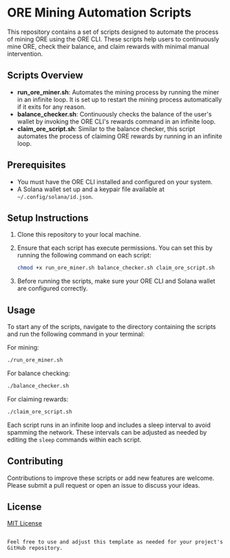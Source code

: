 # ORE Mining Automation Scripts

This repository contains a set of scripts designed to automate the process of mining ORE using the ORE CLI. These scripts help users to continuously mine ORE, check their balance, and claim rewards with minimal manual intervention.

## Scripts Overview

- **run_ore_miner.sh**: Automates the mining process by running the miner in an infinite loop. It is set up to restart the mining process automatically if it exits for any reason.
- **balance_checker.sh**: Continuously checks the balance of the user's wallet by invoking the ORE CLI's rewards command in an infinite loop.
- **claim_ore_script.sh**: Similar to the balance checker, this script automates the process of claiming ORE rewards by running in an infinite loop.

## Prerequisites

- You must have the ORE CLI installed and configured on your system.
- A Solana wallet set up and a keypair file available at `~/.config/solana/id.json`.

## Setup Instructions

1. Clone this repository to your local machine.
2. Ensure that each script has execute permissions. You can set this by running the following command on each script:

    ```bash
    chmod +x run_ore_miner.sh balance_checker.sh claim_ore_script.sh
    ```

3. Before running the scripts, make sure your ORE CLI and Solana wallet are configured correctly.

## Usage

To start any of the scripts, navigate to the directory containing the scripts and run the following command in your terminal:

For mining:
```bash
./run_ore_miner.sh
```

For balance checking:
```bash
./balance_checker.sh
```

For claiming rewards:
```bash
./claim_ore_script.sh
```

Each script runs in an infinite loop and includes a sleep interval to avoid spamming the network. These intervals can be adjusted as needed by editing the `sleep` commands within each script.

## Contributing

Contributions to improve these scripts or add new features are welcome. Please submit a pull request or open an issue to discuss your ideas.

## License

[MIT License](LICENSE)
```

Feel free to use and adjust this template as needed for your project's GitHub repository.
